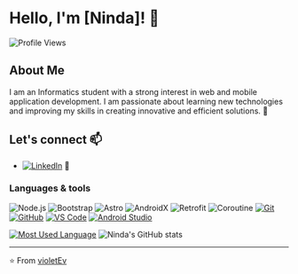 # Hello, I'm [Ninda]! 👋

![Profile Views](https://komarev.com/ghpvc/?username=violetEv&color=blue)

## About Me

I am an Informatics student with a strong interest in web and mobile application development. I am passionate about learning new technologies and improving my skills in creating innovative and efficient solutions. 🚀

## Let's connect 📫

- [![LinkedIn](https://img.shields.io/badge/LinkedIn-0077B5?logo=linkedin&logoColor=white)](https://www.linkedin.com/in/heyninda22) 🔗

### Languages & tools

![Node.js](https://img.shields.io/badge/-Node.js-%23339933?logo=node.js&logoColor=white) ![Bootstrap](https://img.shields.io/badge/-Bootstrap-%23563D7C?logo=bootstrap&logoColor=white) ![Astro](https://img.shields.io/badge/-Astro-%23212121) ![AndroidX](https://img.shields.io/badge/-AndroidX-%233DDC84?logo=android&logoColor=white) ![Retrofit](https://img.shields.io/badge/-Retrofit-%2326A69A) ![Coroutine](https://img.shields.io/badge/-Coroutine-%235464A4) [![Git](https://img.shields.io/badge/-Git-%23F05032?logo=git&logoColor=white)](https://git-scm.com/) [![GitHub](https://img.shields.io/badge/-GitHub-%23181717?logo=github&logoColor=white)](https://github.com/) [![VS Code](https://img.shields.io/badge/-VS%20Code-%23007ACC?logo=visual-studio-code&logoColor=white)](https://code.visualstudio.com/) [![Android Studio](https://img.shields.io/badge/-Android%20Studio-%233DDC84?logo=android-studio&logoColor=white)](https://developer.android.com/studio)


[![Most Used Language](https://github-readme-stats.vercel.app/api/top-langs/?username=violetEv&layout=compact&langs_count=6&theme=radical)](https://github.com/violetEv)   ![Ninda's GitHub stats](https://github-readme-stats.vercel.app/api?username=violetEv&show_icons=true&theme=radical)

---

⭐️ From [violetEv](https://github.com/violetEv)
